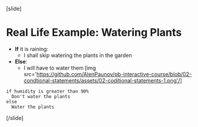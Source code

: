 [slide]
# Real Life Example: Watering Plants
* **If** it is raining:
  * I shall skip watering the plants in the garden
* **Else**:
  * I will have to water them
[img src='https://github.com/AlenPaunov/pb-interactive-course/blob/02-condtional-statements/assets/02-coditional-statements-1.png'/]
```
if humidity is greater than 90%
  Don't water the plants
else
  Water the plants
```
[/slide]